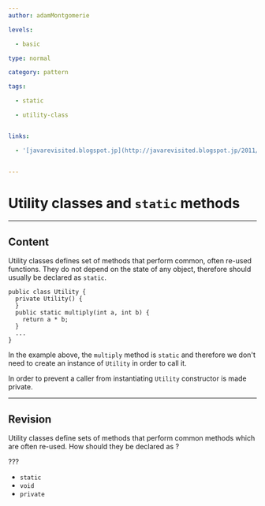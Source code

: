 ```yaml
---
author: adamMontgomerie

levels:

  - basic

type: normal

category: pattern

tags:

  - static

  - utility-class


links:

  - '[javarevisited.blogspot.jp](http://javarevisited.blogspot.jp/2011/11/static-keyword-method-variable-java.html){website}'


---
```


# Utility classes and `static` methods

---
## Content

Utility classes defines set of methods that perform common, often re-used functions. They do not depend on the state of any object, therefore should usually be declared as `static`.


```
public class Utility {
  private Utility() {
  }
  public static multiply(int a, int b) {
    return a * b;
  }
  ...
}
```
In the example above, the `multiply` method is `static` and therefore we don't need to create an instance of `Utility` in order to call it. 

In order to prevent a caller from instantiating `Utility` constructor is made private.

---
## Revision

Utility classes define sets of methods that perform common methods which are often re-used. How should they be declared as ? 

???


* `static` 
* `void` 
* `private`

